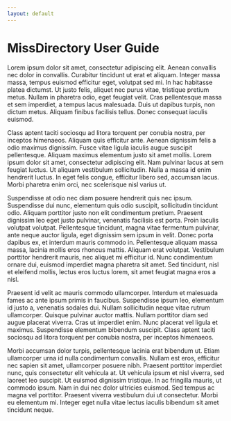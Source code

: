 ```yaml
---
layout: default
---
```


# MissDirectory User Guide

Lorem ipsum dolor sit amet, consectetur adipiscing elit. Aenean convallis nec dolor in convallis. Curabitur tincidunt ut erat et aliquam. Integer massa massa, tempus euismod efficitur eget, volutpat sed mi. In hac habitasse platea dictumst. Ut justo felis, aliquet nec purus vitae, tristique pretium metus. Nullam in pharetra odio, eget feugiat velit. Cras pellentesque massa et sem imperdiet, a tempus lacus malesuada. Duis ut dapibus turpis, non dictum metus. Aliquam finibus facilisis tellus. Donec consequat iaculis euismod.

Class aptent taciti sociosqu ad litora torquent per conubia nostra, per inceptos himenaeos. Aliquam quis efficitur ante. Aenean dignissim felis a odio maximus dignissim. Fusce vitae ligula iaculis augue suscipit pellentesque. Aliquam maximus elementum justo sit amet mollis. Lorem ipsum dolor sit amet, consectetur adipiscing elit. Nam pulvinar lacus at sem feugiat luctus. Ut aliquam vestibulum sollicitudin. Nulla a massa id enim hendrerit luctus. In eget felis congue, efficitur libero sed, accumsan lacus. Morbi pharetra enim orci, nec scelerisque nisl varius ut.

Suspendisse at odio nec diam posuere hendrerit quis nec ipsum. Suspendisse dui nunc, elementum quis odio suscipit, sollicitudin tincidunt odio. Aliquam porttitor justo non elit condimentum pretium. Praesent dignissim leo eget justo pulvinar, venenatis facilisis est porta. Proin iaculis volutpat volutpat. Pellentesque tincidunt, magna vitae fermentum pulvinar, ante neque auctor ligula, eget dignissim sem ipsum in velit. Donec porta dapibus ex, et interdum mauris commodo in. Pellentesque aliquam massa massa, lacinia mollis eros rhoncus mattis. Aliquam erat volutpat. Vestibulum porttitor hendrerit mauris, nec aliquet mi efficitur id. Nunc condimentum ornare dui, euismod imperdiet magna pharetra sit amet. Sed tincidunt, nisl et eleifend mollis, lectus eros luctus lorem, sit amet feugiat magna eros a nisl.

Praesent id velit ac mauris commodo ullamcorper. Interdum et malesuada fames ac ante ipsum primis in faucibus. Suspendisse ipsum leo, elementum id justo a, venenatis sodales dui. Nullam sollicitudin neque vitae rutrum ullamcorper. Quisque pulvinar auctor mattis. Nullam porttitor diam sed augue placerat viverra. Cras ut imperdiet enim. Nunc placerat vel ligula et maximus. Suspendisse elementum bibendum suscipit. Class aptent taciti sociosqu ad litora torquent per conubia nostra, per inceptos himenaeos.

Morbi accumsan dolor turpis, pellentesque lacinia erat bibendum ut. Etiam ullamcorper urna id nulla condimentum convallis. Nullam est eros, efficitur nec sapien sit amet, ullamcorper posuere nibh. Praesent porttitor imperdiet nunc, quis consectetur elit vehicula at. Ut vehicula ipsum et nisl viverra, sed laoreet leo suscipit. Ut euismod dignissim tristique. In ac fringilla mauris, ut commodo ipsum. Nam in dui nec dolor ultricies euismod. Sed tempus ac magna vel porttitor. Praesent viverra vestibulum dui ut consectetur. Morbi eu elementum mi. Integer eget nulla vitae lectus iaculis bibendum sit amet tincidunt neque.
